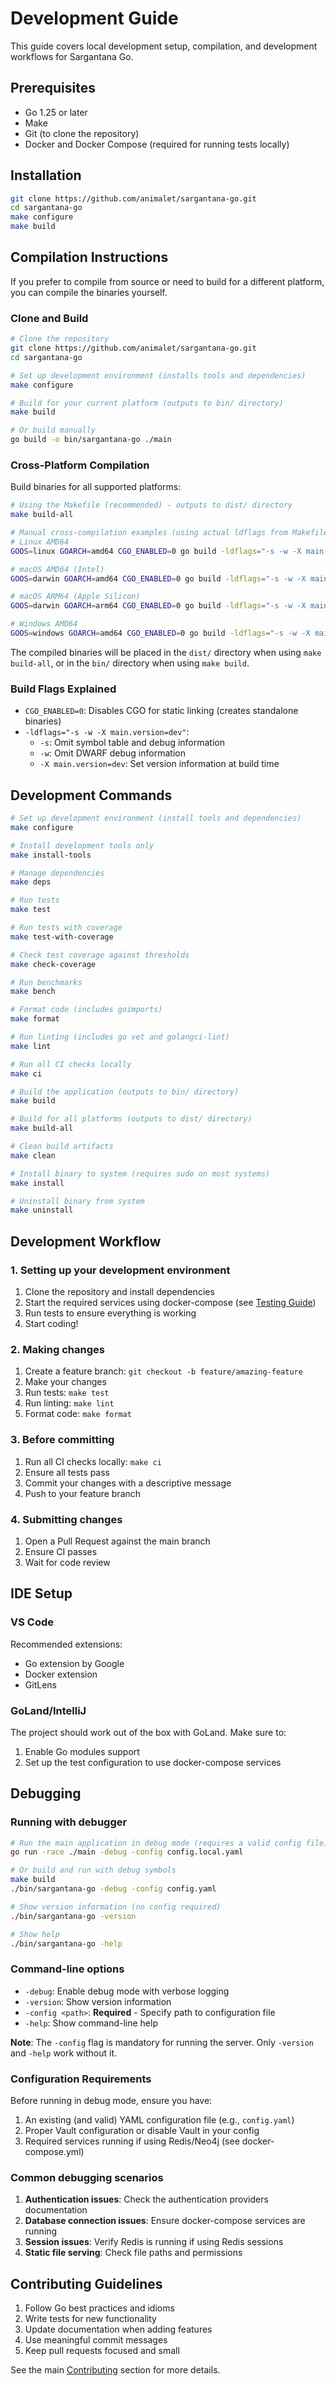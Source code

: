 # Development Guide

This guide covers local development setup, compilation, and development workflows for Sargantana Go.

## Prerequisites

- Go 1.25 or later
- Make
- Git (to clone the repository)
- Docker and Docker Compose (required for running tests locally)

## Installation

```bash
git clone https://github.com/animalet/sargantana-go.git
cd sargantana-go
make configure
make build
```

## Compilation Instructions

If you prefer to compile from source or need to build for a different platform, you can compile the binaries yourself.

### Clone and Build

```bash
# Clone the repository
git clone https://github.com/animalet/sargantana-go.git
cd sargantana-go

# Set up development environment (installs tools and dependencies)
make configure

# Build for your current platform (outputs to bin/ directory)
make build

# Or build manually
go build -o bin/sargantana-go ./main
```

### Cross-Platform Compilation

Build binaries for all supported platforms:

```bash
# Using the Makefile (recommended) - outputs to dist/ directory
make build-all

# Manual cross-compilation examples (using actual ldflags from Makefile):
# Linux AMD64
GOOS=linux GOARCH=amd64 CGO_ENABLED=0 go build -ldflags="-s -w -X main.version=dev" -o sargantana-go-linux-amd64 ./main

# macOS AMD64 (Intel)
GOOS=darwin GOARCH=amd64 CGO_ENABLED=0 go build -ldflags="-s -w -X main.version=dev" -o sargantana-go-macos-amd64 ./main

# macOS ARM64 (Apple Silicon)
GOOS=darwin GOARCH=arm64 CGO_ENABLED=0 go build -ldflags="-s -w -X main.version=dev" -o sargantana-go-macos-arm64 ./main

# Windows AMD64
GOOS=windows GOARCH=amd64 CGO_ENABLED=0 go build -ldflags="-s -w -X main.version=dev" -o sargantana-go-windows-amd64.exe ./main
```

The compiled binaries will be placed in the `dist/` directory when using `make build-all`, or in the `bin/` directory when using `make build`.

### Build Flags Explained

- `CGO_ENABLED=0`: Disables CGO for static linking (creates standalone binaries)
- `-ldflags="-s -w -X main.version=dev"`: 
  - `-s`: Omit symbol table and debug information
  - `-w`: Omit DWARF debug information
  - `-X main.version=dev`: Set version information at build time

## Development Commands

```bash
# Set up development environment (install tools and dependencies)
make configure

# Install development tools only
make install-tools

# Manage dependencies
make deps

# Run tests
make test

# Run tests with coverage
make test-with-coverage

# Check test coverage against thresholds
make check-coverage

# Run benchmarks
make bench

# Format code (includes goimports)
make format

# Run linting (includes go vet and golangci-lint)
make lint

# Run all CI checks locally
make ci

# Build the application (outputs to bin/ directory)
make build

# Build for all platforms (outputs to dist/ directory)
make build-all

# Clean build artifacts
make clean

# Install binary to system (requires sudo on most systems)
make install

# Uninstall binary from system
make uninstall
```

## Development Workflow

### 1. Setting up your development environment

1. Clone the repository and install dependencies
2. Start the required services using docker-compose (see [Testing Guide](testing.md))
3. Run tests to ensure everything is working
4. Start coding!

### 2. Making changes

1. Create a feature branch: `git checkout -b feature/amazing-feature`
2. Make your changes
3. Run tests: `make test`
4. Run linting: `make lint`
5. Format code: `make format`

### 3. Before committing

1. Run all CI checks locally: `make ci`
2. Ensure all tests pass
3. Commit your changes with a descriptive message
4. Push to your feature branch

### 4. Submitting changes

1. Open a Pull Request against the main branch
2. Ensure CI passes
3. Wait for code review

## IDE Setup

### VS Code

Recommended extensions:
- Go extension by Google
- Docker extension
- GitLens

### GoLand/IntelliJ

The project should work out of the box with GoLand. Make sure to:
1. Enable Go modules support
2. Set up the test configuration to use docker-compose services

## Debugging

### Running with debugger

```bash
# Run the main application in debug mode (requires a valid config file)
go run -race ./main -debug -config config.local.yaml

# Or build and run with debug symbols
make build
./bin/sargantana-go -debug -config config.yaml

# Show version information (no config required)
./bin/sargantana-go -version

# Show help
./bin/sargantana-go -help
```

### Command-line options

- `-debug`: Enable debug mode with verbose logging
- `-version`: Show version information
- `-config <path>`: **Required** - Specify path to configuration file
- `-help`: Show command-line help

**Note**: The `-config` flag is mandatory for running the server. Only `-version` and `-help` work without it.

### Configuration Requirements

Before running in debug mode, ensure you have:

1. An existing (and valid) YAML configuration file (e.g., `config.yaml`)
2. Proper Vault configuration or disable Vault in your config
3. Required services running if using Redis/Neo4j (see docker-compose.yml)

### Common debugging scenarios

1. **Authentication issues**: Check the authentication providers documentation
2. **Database connection issues**: Ensure docker-compose services are running
3. **Session issues**: Verify Redis is running if using Redis sessions
4. **Static file serving**: Check file paths and permissions

## Contributing Guidelines

1. Follow Go best practices and idioms
2. Write tests for new functionality
3. Update documentation when adding features
4. Use meaningful commit messages
5. Keep pull requests focused and small

See the main [Contributing](../README.md#contributing) section for more details.
